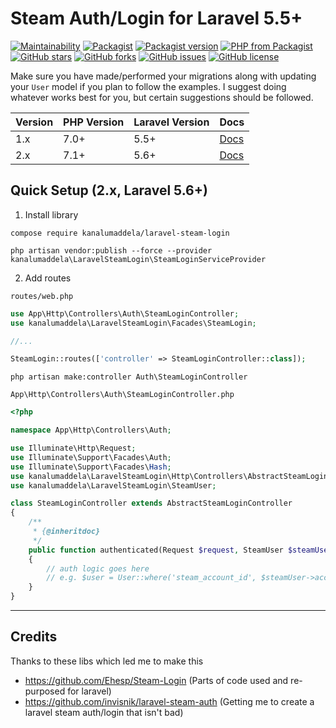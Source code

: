 # Steam Auth/Login for Laravel 5.5+

[![Maintainability](https://api.codeclimate.com/v1/badges/2c8a9db3372f9c080791/maintainability)](https://codeclimate.com/github/kanalumaddela/laravel-steam-login/maintainability)
[![Packagist](https://img.shields.io/packagist/dt/kanalumaddela/laravel-steam-login.svg?style=flat-square&maxAge=3600)](https://packagist.org/packages/kanalumaddela/laravel-steam-login)
[![Packagist version](https://img.shields.io/packagist/v/kanalumaddela/laravel-steam-login.svg?style=flat-square)](https://packagist.org/packages/kanalumaddela/laravel-steam-login)
[![PHP from Packagist](https://img.shields.io/packagist/php-v/kanalumaddela/laravel-steam-login.svg?style=flat-square)](https://packagist.org/packages/kanalumaddela/laravel-steam-login)
[![GitHub stars](https://img.shields.io/github/stars/kanalumaddela/laravel-steam-login.svg?style=flat-square)](https://github.com/kanalumaddela/laravel-steam-login/stargazers)
[![GitHub forks](https://img.shields.io/github/forks/kanalumaddela/laravel-steam-login.svg?style=flat-square)](https://github.com/kanalumaddela/laravel-steam-login/network)
[![GitHub issues](https://img.shields.io/github/issues/kanalumaddela/laravel-steam-login.svg?style=flat-square)](https://github.com/kanalumaddela/laravel-steam-login/issues)
[![GitHub license](https://img.shields.io/github/license/kanalumaddela/laravel-steam-login.svg?style=flat-square)](https://github.com/kanalumaddela/laravel-steam-login/blob/master/LICENSE)

Make sure you have made/performed your migrations along with updating your `User` model if you plan to follow the examples. I suggest doing whatever works best for you, but certain suggestions should be followed.

| Version | PHP Version | Laravel Version | Docs |
| ------- | ----------- | --------------- | ---- |
| 1.x     | 7.0+        | 5.5+            | [Docs](https://github.com/kanalumaddela/laravel-steam-login/wiki/1.x) |
| 2.x     | 7.1+        | 5.6+            | [Docs](https://github.com/kanalumaddela/laravel-steam-login/wiki/2.x) |

## Quick Setup (2.x, Laravel 5.6+)

1. Install library
```
compose require kanalumaddela/laravel-steam-login

php artisan vendor:publish --force --provider kanalumaddela\LaravelSteamLogin\SteamLoginServiceProvider
```

2. Add routes

`routes/web.php`
```php
use App\Http\Controllers\Auth\SteamLoginController;
use kanalumaddela\LaravelSteamLogin\Facades\SteamLogin;

//...

SteamLogin::routes(['controller' => SteamLoginController::class]);
```
```
php artisan make:controller Auth\SteamLoginController
```
`App\Http\Controllers\Auth\SteamLoginController.php`
```php
<?php

namespace App\Http\Controllers\Auth;

use Illuminate\Http\Request;
use Illuminate\Support\Facades\Auth;
use Illuminate\Support\Facades\Hash;
use kanalumaddela\LaravelSteamLogin\Http\Controllers\AbstractSteamLoginController;
use kanalumaddela\LaravelSteamLogin\SteamUser;

class SteamLoginController extends AbstractSteamLoginController
{
    /**
     * {@inheritdoc}
     */
    public function authenticated(Request $request, SteamUser $steamUser)
    {
        // auth logic goes here
        // e.g. $user = User::where('steam_account_id', $steamUser->accountId)->first();
    }
}
```

---

## Credits

Thanks to these libs which led me to make this
- https://github.com/Ehesp/Steam-Login (Parts of code used and re-purposed for laravel)
- https://github.com/invisnik/laravel-steam-auth (Getting me to create a laravel steam auth/login that isn't bad)
